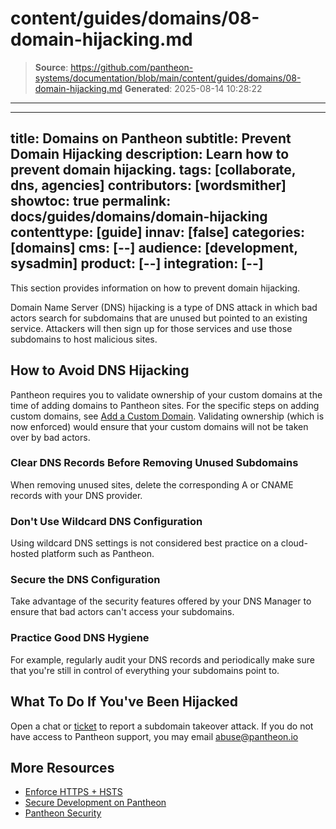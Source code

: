 # content/guides/domains/08-domain-hijacking.md

> **Source**: https://github.com/pantheon-systems/documentation/blob/main/content/guides/domains/08-domain-hijacking.md
> **Generated**: 2025-08-14 10:28:22

---

---
title: Domains on Pantheon
subtitle: Prevent Domain Hijacking
description: Learn how to prevent domain hijacking.
tags: [collaborate, dns, agencies]
contributors: [wordsmither]
showtoc: true
permalink: docs/guides/domains/domain-hijacking
contenttype: [guide]
innav: [false]
categories: [domains]
cms: [--]
audience: [development, sysadmin]
product: [--]
integration: [--]
---

This section provides information on how to prevent domain hijacking.

Domain Name Server (DNS) hijacking is a type of DNS attack in which bad actors search for subdomains that are unused but pointed to an existing service. Attackers will then sign up for those services and use those subdomains to host malicious sites.

## How to Avoid DNS Hijacking

Pantheon requires you to validate ownership of your custom domains at the time of adding  domains to Pantheon sites. For the specific steps on adding custom domains, see [Add a Custom Domain](/guides/domains/custom-domains#add-a-custom-domain). Validating ownership (which is now enforced) would ensure that your custom domains will not be taken over by bad actors. 

### Clear DNS Records Before Removing Unused Subdomains

When removing unused sites, delete the corresponding A or CNAME records with your DNS provider.

### Don't Use Wildcard DNS Configuration

Using wildcard DNS settings is not considered best practice on a cloud-hosted platform such as Pantheon.

### Secure the DNS Configuration

Take advantage of the security features offered by your DNS Manager to ensure that bad actors can't access your subdomains.

### Practice Good DNS Hygiene

For example, regularly audit your DNS records and periodically make sure that you're still in control of everything your subdomains point to.

## What To Do If You've Been Hijacked

Open a chat or [ticket](/guides/support/support-ticket/) to report a subdomain takeover attack. If you do not have access to Pantheon support, you may email abuse@pantheon.io

## More Resources

- [Enforce HTTPS + HSTS](/pantheon-yml#enforce-https--hsts)
- [Secure Development on Pantheon](/guides/secure-development)
- [Pantheon Security](/guides/security)
